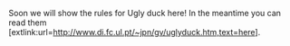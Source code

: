 Soon we will show the rules for Ugly duck here! In the meantime you can read them [extlink:url=http://www.di.fc.ul.pt/~jpn/gv/uglyduck.htm,text=here].